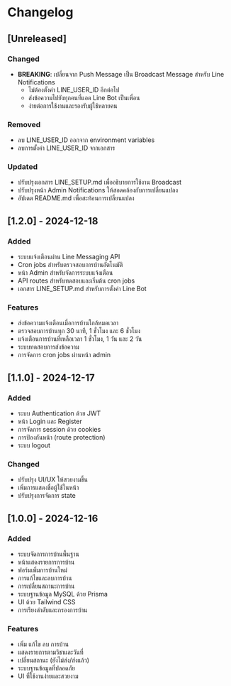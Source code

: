 # Changelog

## [Unreleased]

### Changed
- **BREAKING**: เปลี่ยนจาก Push Message เป็น Broadcast Message สำหรับ Line Notifications
  - ไม่ต้องตั้งค่า LINE_USER_ID อีกต่อไป
  - ส่งข้อความไปยังทุกคนที่แอด Line Bot เป็นเพื่อน
  - ง่ายต่อการใช้งานและรองรับผู้ใช้หลายคน

### Removed
- ลบ LINE_USER_ID ออกจาก environment variables
- ลบการตั้งค่า LINE_USER_ID จากเอกสาร

### Updated
- ปรับปรุงเอกสาร LINE_SETUP.md เพื่ออธิบายการใช้งาน Broadcast
- ปรับปรุงหน้า Admin Notifications ให้สอดคล้องกับการเปลี่ยนแปลง
- อัปเดต README.md เพื่อสะท้อนการเปลี่ยนแปลง

## [1.2.0] - 2024-12-18

### Added
- ระบบแจ้งเตือนผ่าน Line Messaging API
- Cron jobs สำหรับตรวจสอบการบ้านอัตโนมัติ
- หน้า Admin สำหรับจัดการระบบแจ้งเตือน
- API routes สำหรับทดสอบและเริ่มต้น cron jobs
- เอกสาร LINE_SETUP.md สำหรับการตั้งค่า Line Bot

### Features
- ส่งข้อความแจ้งเตือนเมื่อการบ้านใกล้หมดเวลา
- ตรวจสอบการบ้านทุก 30 นาที, 1 ชั่วโมง และ 6 ชั่วโมง
- แจ้งเตือนการบ้านที่เหลือเวลา 1 ชั่วโมง, 1 วัน และ 2 วัน
- ระบบทดสอบการส่งข้อความ
- การจัดการ cron jobs ผ่านหน้า admin

## [1.1.0] - 2024-12-17

### Added
- ระบบ Authentication ด้วย JWT
- หน้า Login และ Register
- การจัดการ session ด้วย cookies
- การป้องกันหน้า (route protection)
- ระบบ logout

### Changed
- ปรับปรุง UI/UX ให้สวยงามขึ้น
- เพิ่มการแสดงชื่อผู้ใช้ในหน้า
- ปรับปรุงการจัดการ state

## [1.0.0] - 2024-12-16

### Added
- ระบบจัดการการบ้านพื้นฐาน
- หน้าแสดงรายการการบ้าน
- ฟอร์มเพิ่มการบ้านใหม่
- การแก้ไขและลบการบ้าน
- การเปลี่ยนสถานะการบ้าน
- ระบบฐานข้อมูล MySQL ด้วย Prisma
- UI ด้วย Tailwind CSS
- การเรียงลำดับและกรองการบ้าน

### Features
- เพิ่ม แก้ไข ลบ การบ้าน
- แสดงรายการตามวิชาและวันที่
- เปลี่ยนสถานะ (ยังไม่ส่ง/ส่งแล้ว)
- ระบบฐานข้อมูลที่ปลอดภัย
- UI ที่ใช้งานง่ายและสวยงาม 
